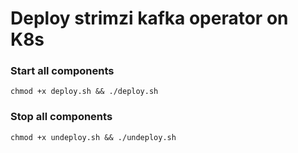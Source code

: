 # Deploy strimzi kafka operator on K8s


### Start all components
```shell
chmod +x deploy.sh && ./deploy.sh
```

### Stop all components
```shell
chmod +x undeploy.sh && ./undeploy.sh
```
